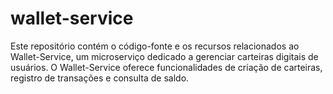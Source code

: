 # wallet-service
Este repositório contém o código-fonte e os recursos relacionados ao Wallet-Service, um microserviço dedicado a gerenciar carteiras digitais de usuários. O Wallet-Service oferece funcionalidades de criação de carteiras, registro de transações e consulta de saldo.
